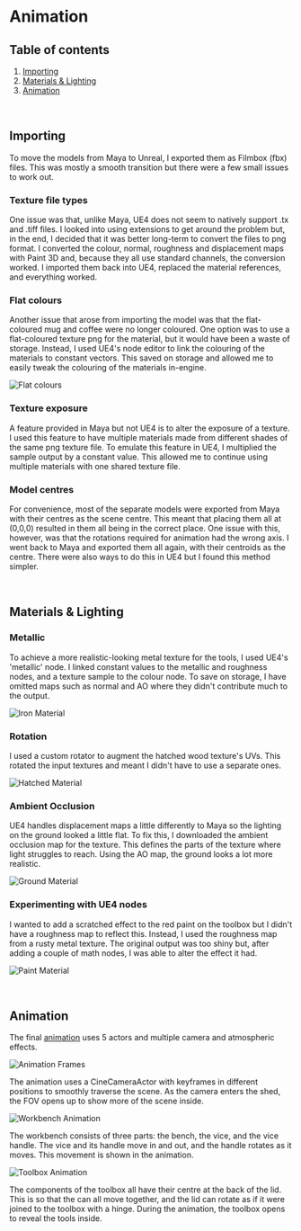 
# Animation

## Table of contents

1. [Importing](#importing)
2. [Materials & Lighting](#materials-&-lighting)
3. [Animation](#animation)

<br>

## Importing

To move the models from Maya to Unreal, I exported them as Filmbox (fbx) files.  This was mostly a smooth transition but there were a few small issues to work out.

### Texture file types

One issue was that, unlike Maya, UE4 does not seem to natively support .tx and .tiff files.  I looked into using extensions to get around the problem but, in the end, I decided that it was better long-term to convert the files to png format.  I converted the colour, normal, roughness and displacement maps with Paint 3D and, because they all use standard channels, the conversion worked.  I imported them back into UE4, replaced the material references, and everything worked.

### Flat colours

Another issue that arose from importing the model was that the flat-coloured mug and coffee were no longer coloured.  One option was to use a flat-coloured texture png for the material, but it would have been a waste of storage.  Instead, I used UE4's node editor to link the colouring of the materials to constant vectors.  This saved on storage and allowed me to easily tweak the colouring of the materials in-engine.

![Flat colours](/Appendices/images/MaterialColouring.png)

### Texture exposure

A feature provided in Maya but not UE4 is to alter the exposure of a texture.  I used this feature to have multiple materials made from different shades of the same png texture file.  To emulate this feature in UE4, I multiplied the sample output by a constant value.  This allowed me to continue using multiple materials with one shared texture file.

### Model centres

For convenience, most of the separate models were exported from Maya with their centres as the scene centre.  This meant that placing them all at (0,0,0) resulted in them all being in the correct place.  One issue with this, however, was that the rotations required for animation had the wrong axis.  I went back to Maya and exported them all again, with their centroids as the centre.  There were also ways to do this in UE4 but I found this method simpler.

<br>

## Materials & Lighting

### Metallic

To achieve a more realistic-looking metal texture for the tools, I used UE4's 'metallic' node.  I linked constant values to the metallic and roughness nodes, and a texture sample to the colour node.  To save on storage, I have omitted maps such as normal and AO where they didn't contribute much to the output.

![Iron Material](/Appendices/images/IronMaterial.png)

### Rotation

I used a custom rotator to augment the hatched wood texture's UVs.  This rotated the input textures and meant I didn't have to use a separate ones.

![Hatched Material](/Appendices/images/HatchedMaterial.png)

### Ambient Occlusion

UE4 handles displacement maps a little differently to Maya so the lighting on the ground looked a little flat.  To fix this, I downloaded the ambient occlusion map for the texture.  This defines the parts of the texture where light struggles to reach.  Using the AO map, the ground looks a lot more realistic.

![Ground Material](/Appendices/images/GroundMaterial.png)

### Experimenting with UE4 nodes

I wanted to add a scratched effect to the red paint on the toolbox but I didn't have a roughness map to reflect this.  Instead, I used the roughness map from a rusty metal texture.  The original output was too shiny but, after adding a couple of math nodes, I was able to alter the effect it had.

![Paint Material](/Appendices/images/PaintMaterial.png)

<br>

## Animation

The final [animation](Video.avi) uses 5 actors and multiple camera and atmospheric effects.

![Animation Frames](/Appendices/images/AnimationFrames.png)

The animation uses a CineCameraActor with keyframes in different positions to smoothly traverse the scene.  As the camera enters the shed, the FOV opens up to show more of the scene inside.

![Workbench Animation](/Appendices/images/WorkbenchAnimation.png)

The workbench consists of three parts:  the bench, the vice, and the vice handle.  The vice and its handle move in and out, and the handle rotates as it moves.  This movement is shown in the animation.

![Toolbox Animation](/Appendices/images/ToolboxAnimation.png)

The components of the toolbox all have their centre at the back of the lid.  This is so that the can all move together, and the lid can rotate as if it were joined to the toolbox with a hinge.  During the animation, the toolbox opens to reveal the tools inside.
